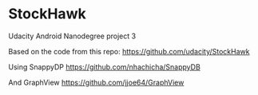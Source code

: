 # StockHawk

Udacity Android Nanodegree project 3

Based on the code from this repo: https://github.com/udacity/StockHawk

Using SnappyDP https://github.com/nhachicha/SnappyDB

And GraphView https://github.com/jjoe64/GraphView
